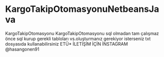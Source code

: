 # KargoTakipOtomasyonuNetbeansJava
KargoTakipOtomasyonu 
KargoTakipOtomasyonu  sql olmadan tam çalışmaz önce sql kurup gerekli tabloları vs.oluşturmanız gerekiyor isterseniz txt dosyasıda kullanabilirsiniz
ETÜ* İLETİŞİM İÇİN 
İNSTAGRAM 
@hasangonen91

